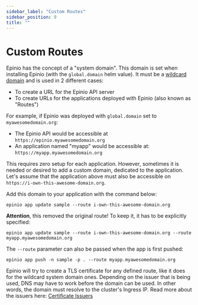 ```yaml
---
sidebar_label: "Custom Routes"
sidebar_position: 9
title: ""
---
```


# Custom Routes

Epinio has the concept of a "system domain". This domain is set when installing
Epinio (with the `global.domain` helm value). It must be a [wildcard domain](https://en.wikipedia.org/wiki/Wildcard_DNS_record) and is used in 2 different cases:

- To create a URL for the Epinio API server
- To create URLs for the applications deployed with Epinio (also known as "Routes")

For example, if Epinio was deployed with `global.domain` set to `myawesomedomain.org`:

- The Epinio API would be accessible at `https://epinio.myawesomedomain.org`
- An application named "myapp" would be accessible at: `https://myapp.myawesomedomain.org`

This requires zero setup for each application. However, sometimes it is needed or desired to add
a custom domain, dedicated to the application. Let's assume that the application
above must also be accessible on `https://i-own-this-awesome-domain.org`. 

Add this domain to your application with the command below:

```
epinio app update sample --route i-own-this-awesome-domain.org
```

__Attention__, this removed the original route! To keep it, it has to be explicitly specified:

```
epinio app update sample --route i-own-this-awesome-domain.org --route myapp.myawesomedomain.org
```

The `--route` parameter can also be passed when the app is first pushed:

```
epinio app push -n sample -p . --route myapp.myawesomedomain.org
```

Epinio will try to create a TLS certificate for any defined route, like it does
for the wildcard system domain ones. Depending on the issuer that is being used,
DNS may have to work before the domain can be used. In other words, the domain must
resolve to the cluster's Ingress IP. Read more about the issuers here: [Certificate Issuers](../howtos/certificate_issuers.md)
